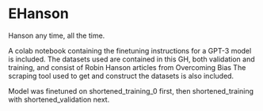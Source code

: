 # EHanson
Hanson any time, all the time.

A colab notebook containing the finetuning instructions for a GPT-3 model is included. 
The datasets used are contained in this GH, both validation and training, and consist of Robin Hanson articles from Overcoming Bias
The scraping tool used to get and construct the datasets is also included.

Model was finetuned on shortened_training_0 first, then shortened_training with shortened_validation next.
